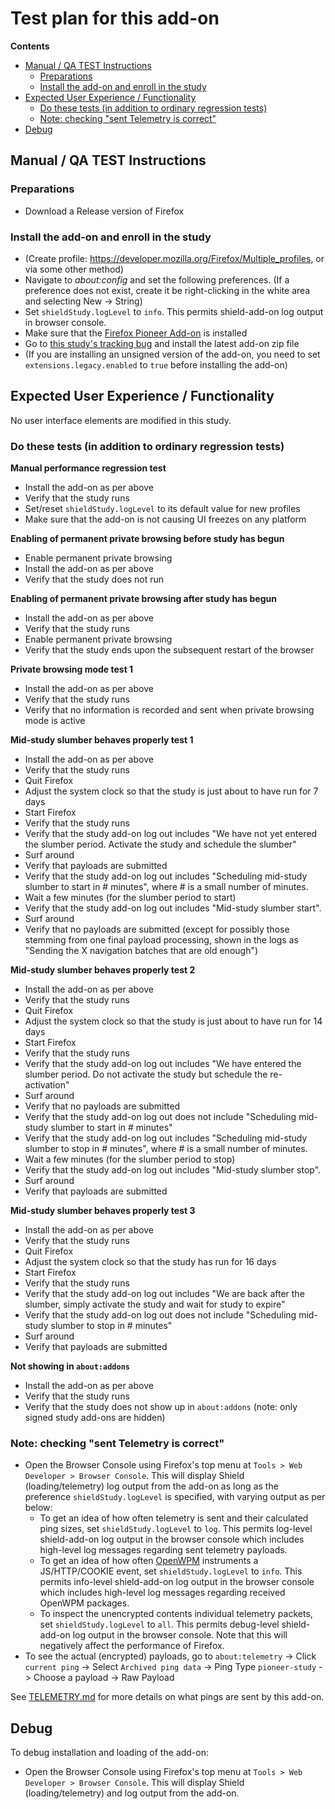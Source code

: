 # Test plan for this add-on

<!-- START doctoc generated TOC please keep comment here to allow auto update -->
<!-- DON'T EDIT THIS SECTION, INSTEAD RE-RUN doctoc TO UPDATE -->

**Contents**

- [Manual / QA TEST Instructions](#manual--qa-test-instructions)
  - [Preparations](#preparations)
  - [Install the add-on and enroll in the study](#install-the-add-on-and-enroll-in-the-study)
- [Expected User Experience / Functionality](#expected-user-experience--functionality)
  - [Do these tests (in addition to ordinary regression tests)](#do-these-tests-in-addition-to-ordinary-regression-tests)
  - [Note: checking "sent Telemetry is correct"](#note-checking-sent-telemetry-is-correct)
- [Debug](#debug)

<!-- END doctoc generated TOC please keep comment here to allow auto update -->

## Manual / QA TEST Instructions

### Preparations

- Download a Release version of Firefox

### Install the add-on and enroll in the study

- (Create profile: <https://developer.mozilla.org/Firefox/Multiple_profiles>, or via some other method)
- Navigate to _about:config_ and set the following preferences. (If a preference does not exist, create it be right-clicking in the white area and selecting New -> String)
- Set `shieldStudy.logLevel` to `info`. This permits shield-add-on log output in browser console.
- Make sure that the [Firefox Pioneer Add-on](https://addons.mozilla.org/en-US/firefox/addon/firefox-pioneer/) is installed
- Go to [this study's tracking bug](https://bugzilla.mozilla.org/show_bug.cgi?id=1559430) and install the latest add-on zip file
- (If you are installing an unsigned version of the add-on, you need to set `extensions.legacy.enabled` to `true` before installing the add-on)

## Expected User Experience / Functionality

No user interface elements are modified in this study.

### Do these tests (in addition to ordinary regression tests)

**Manual performance regression test**

- Install the add-on as per above
- Verify that the study runs
- Set/reset `shieldStudy.logLevel` to its default value for new profiles
- Make sure that the add-on is not causing UI freezes on any platform

**Enabling of permanent private browsing before study has begun**

- Enable permanent private browsing
- Install the add-on as per above
- Verify that the study does not run

**Enabling of permanent private browsing after study has begun**

- Install the add-on as per above
- Verify that the study runs
- Enable permanent private browsing
- Verify that the study ends upon the subsequent restart of the browser

**Private browsing mode test 1**

- Install the add-on as per above
- Verify that the study runs
- Verify that no information is recorded and sent when private browsing mode is active

**Mid-study slumber behaves properly test 1**

- Install the add-on as per above
- Verify that the study runs
- Quit Firefox
- Adjust the system clock so that the study is just about to have run for 7 days
- Start Firefox
- Verify that the study runs
- Verify that the study add-on log out includes "We have not yet entered the slumber period. Activate the study and schedule the slumber"
- Surf around
- Verify that payloads are submitted
- Verify that the study add-on log out includes "Scheduling mid-study slumber to start in # minutes", where # is a small number of minutes.
- Wait a few minutes (for the slumber period to start)
- Verify that the study add-on log out includes "Mid-study slumber start".
- Surf around
- Verify that no payloads are submitted (except for possibly those stemming from one final payload processing, shown in the logs as "Sending the X navigation batches that are old enough")

**Mid-study slumber behaves properly test 2**

- Install the add-on as per above
- Verify that the study runs
- Quit Firefox
- Adjust the system clock so that the study is just about to have run for 14 days
- Start Firefox
- Verify that the study runs
- Verify that the study add-on log out includes "We have entered the slumber period. Do not activate the study but schedule the re-activation"
- Surf around
- Verify that no payloads are submitted
- Verify that the study add-on log out does not include "Scheduling mid-study slumber to start in # minutes"
- Verify that the study add-on log out includes "Scheduling mid-study slumber to stop in # minutes", where # is a small number of minutes.
- Wait a few minutes (for the slumber period to stop)
- Verify that the study add-on log out includes "Mid-study slumber stop".
- Surf around
- Verify that payloads are submitted

**Mid-study slumber behaves properly test 3**

- Install the add-on as per above
- Verify that the study runs
- Quit Firefox
- Adjust the system clock so that the study has run for 16 days
- Start Firefox
- Verify that the study runs
- Verify that the study add-on log out includes "We are back after the slumber, simply activate the study and wait for study to expire"
- Verify that the study add-on log out does not include "Scheduling mid-study slumber to stop in # minutes"
- Surf around
- Verify that payloads are submitted

**Not showing in `about:addons`**

* Install the add-on as per above
* Verify that the study runs
* Verify that the study does not show up in `about:addons` (note: only signed study add-ons are hidden)

### Note: checking "sent Telemetry is correct"

- Open the Browser Console using Firefox's top menu at `Tools > Web Developer > Browser Console`. This will display Shield (loading/telemetry) log output from the add-on as long as the preference `shieldStudy.logLevel` is specified, with varying output as per below: 
  - To get an idea of how often telemetry is sent and their calculated ping sizes, set `shieldStudy.logLevel` to `log`. This permits log-level shield-add-on log output in the browser console which includes high-level log messages regarding sent telemetry payloads.
  - To get an idea of how often [OpenWPM](https://github.com/mozilla/openwpm-webext-instrumentation) instruments a JS/HTTP/COOKIE event, set `shieldStudy.logLevel` to `info`. This permits info-level shield-add-on log output in the browser console which includes high-level log messages regarding received OpenWPM packages.
  - To inspect the unencrypted contents individual telemetry packets, set `shieldStudy.logLevel` to `all`. This permits debug-level shield-add-on log output in the browser console. Note that this will negatively affect the performance of Firefox.
- To see the actual (encrypted) payloads, go to `about:telemetry` -> Click `current ping` -> Select `Archived ping data` -> Ping Type `pioneer-study` -> Choose a payload -> Raw Payload

See [TELEMETRY.md](./TELEMETRY.md) for more details on what pings are sent by this add-on.

## Debug

To debug installation and loading of the add-on:

- Open the Browser Console using Firefox's top menu at `Tools > Web Developer > Browser Console`. This will display Shield (loading/telemetry) and log output from the add-on.
